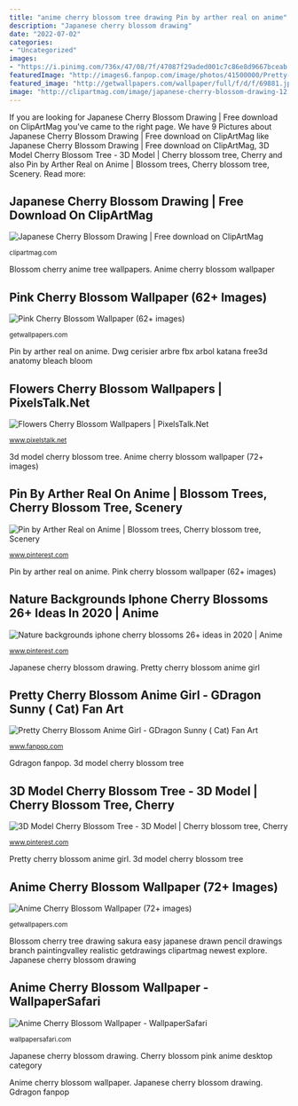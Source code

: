 ```yaml
---
title: "anime cherry blossom tree drawing Pin by arther real on anime"
description: "Japanese cherry blossom drawing"
date: "2022-07-02"
categories:
- "Uncategorized"
images:
- "https://i.pinimg.com/736x/47/08/7f/47087f29aded001c7c86e8d9667bceab.jpg"
featuredImage: "http://images6.fanpop.com/image/photos/41500000/Pretty-Cherry-Blossom-Anime-Girl-gdragon-sunny-cat-41532040-500-707.jpg"
featured_image: "http://getwallpapers.com/wallpaper/full/f/d/f/69881.jpg"
image: "http://clipartmag.com/image/japanese-cherry-blossom-drawing-12.jpg"
---
```


If you are looking for Japanese Cherry Blossom Drawing | Free download on ClipArtMag you've came to the right page. We have 9 Pictures about Japanese Cherry Blossom Drawing | Free download on ClipArtMag like Japanese Cherry Blossom Drawing | Free download on ClipArtMag, 3D Model Cherry Blossom Tree - 3D Model | Cherry blossom tree, Cherry and also Pin by Arther Real on Anime | Blossom trees, Cherry blossom tree, Scenery. Read more:

## Japanese Cherry Blossom Drawing | Free Download On ClipArtMag

![Japanese Cherry Blossom Drawing | Free download on ClipArtMag](http://clipartmag.com/image/japanese-cherry-blossom-drawing-12.jpg "Japanese cherry blossom drawing")

<small>clipartmag.com</small>

Blossom cherry anime tree wallpapers. Anime cherry blossom wallpaper

## Pink Cherry Blossom Wallpaper (62+ Images)

![Pink Cherry Blossom Wallpaper (62+ images)](http://getwallpapers.com/wallpaper/full/1/1/b/1212136-top-pink-cherry-blossom-wallpaper-1920x1080-for-desktop.jpg "Pretty cherry blossom anime girl")

<small>getwallpapers.com</small>

Pin by arther real on anime. Dwg cerisier arbre fbx arbol katana free3d anatomy bleach bloom

## Flowers Cherry Blossom Wallpapers | PixelsTalk.Net

![Flowers Cherry Blossom Wallpapers | PixelsTalk.Net](https://www.pixelstalk.net/wp-content/uploads/2016/05/Cherry-blossom-tree-wallpapers-flowers.jpg "Pretty cherry blossom anime girl")

<small>www.pixelstalk.net</small>

3d model cherry blossom tree. Anime cherry blossom wallpaper (72+ images)

## Pin By Arther Real On Anime | Blossom Trees, Cherry Blossom Tree, Scenery

![Pin by Arther Real on Anime | Blossom trees, Cherry blossom tree, Scenery](https://i.pinimg.com/736x/84/09/ca/8409cad45e31ff49c7368ec6a39325e1--cherry-blossom-tree-blossom-trees.jpg "Blossom cherry anime tree wallpapers")

<small>www.pinterest.com</small>

Pin by arther real on anime. Pink cherry blossom wallpaper (62+ images)

## Nature Backgrounds Iphone Cherry Blossoms 26+ Ideas In 2020 | Anime

![Nature backgrounds iphone cherry blossoms 26+ ideas in 2020 | Anime](https://i.pinimg.com/736x/47/08/7f/47087f29aded001c7c86e8d9667bceab.jpg "Pretty cherry blossom anime girl")

<small>www.pinterest.com</small>

Japanese cherry blossom drawing. Pretty cherry blossom anime girl

## Pretty Cherry Blossom Anime Girl - GDragon Sunny ( Cat) Fan Art

![Pretty Cherry Blossom Anime Girl - GDragon Sunny ( Cat) Fan Art](http://images6.fanpop.com/image/photos/41500000/Pretty-Cherry-Blossom-Anime-Girl-gdragon-sunny-cat-41532040-500-707.jpg "Pretty cherry blossom anime girl")

<small>www.fanpop.com</small>

Gdragon fanpop. 3d model cherry blossom tree

## 3D Model Cherry Blossom Tree - 3D Model | Cherry Blossom Tree, Cherry

![3D Model Cherry Blossom Tree - 3D Model | Cherry blossom tree, Cherry](https://i.pinimg.com/originals/a5/62/98/a56298da94d73f9ec8eaa7bf062aa5c6.jpg "Dwg cerisier arbre fbx arbol katana free3d anatomy bleach bloom")

<small>www.pinterest.com</small>

Pretty cherry blossom anime girl. 3d model cherry blossom tree

## Anime Cherry Blossom Wallpaper (72+ Images)

![Anime Cherry Blossom Wallpaper (72+ images)](http://getwallpapers.com/wallpaper/full/f/d/f/69881.jpg "Nature backgrounds iphone cherry blossoms 26+ ideas in 2020")

<small>getwallpapers.com</small>

Blossom cherry tree drawing sakura easy japanese drawn pencil drawings branch paintingvalley realistic getdrawings clipartmag newest explore. Japanese cherry blossom drawing

## Anime Cherry Blossom Wallpaper - WallpaperSafari

![Anime Cherry Blossom Wallpaper - WallpaperSafari](http://cdn.wallpapersafari.com/34/30/Zu4szt.jpg "Japanese cherry blossom drawing")

<small>wallpapersafari.com</small>

Japanese cherry blossom drawing. Cherry blossom pink anime desktop category

Anime cherry blossom wallpaper. Japanese cherry blossom drawing. Gdragon fanpop
